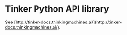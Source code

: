 # Tinker Python API library

See [http://tinker-docs.thinkingmachines.ai/](http://tinker-docs.thinkingmachines.ai/).